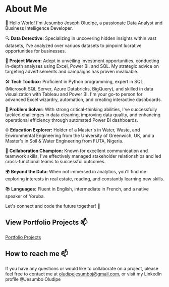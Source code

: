 # About Me

👋 Hello World! I'm Jesumbo Joseph Oludipe, a passionate Data Analyst and Business Intelligence Developer.

🔍 **Data Detective:** Specializing in uncovering hidden insights within vast datasets, I've analyzed over variuos datasets to pinpoint lucrative opportunities for businesses.

🚀 **Project Maven:** Adept in unveiling investment opportunities, conducting in-depth analyses using Excel, Power BI, and SQL. My strategic advice on targeting advertisements and campaigns has proven invaluable.

🛠️ **Tech Toolbox:** Proficient in Python programming, expert in SQL (Microsoft SQL Server, Azure Databricks, BigQuery), and skilled in data visualization with Tableau and Power BI. I'm your go-to person for advanced Excel wizardry, automation, and creating interactive dashboards.

🔧 **Problem Solver:** With strong critical-thinking abilities, I've successfully tackled challenges in data cleaning, improving data quality, and enhancing operational efficiency through automated Power BI dashboards.

🌐 **Education Explorer:** Holder of a Master's in Water, Waste, and Environmental Engineering from the University of Greenwich, UK, and a Master's in Soil & Water Engineering from FUTA, Nigeria.

🤝 **Collaboration Champion:** Known for excellent communication and teamwork skills, I've effectively managed stakeholder relationships and led cross-functional teams to successful outcomes.

🌍 **Beyond the Data:** When not immersed in analytics, you'll find me exploring interests in real estate, reading, and constantly learning new skills.

📚 **Languages:** Fluent in English, intermediate in French, and a native speaker of Yoruba.

Let's connect and code the future together! 🚀
## View Portfolio Projects 📫
[Portfolio Projects](https://github.com/JesumboOludipe/PortfolioProjects)

## How to reach me 📫

If you have any questions or would like to collaborate on a project, please feel free to contact me at oludipejesumboj@gmail.com, or visit my LinkedIn profile @Jesumbo Oludipe


<!---
JesumboOludipe/JesumboOludipe is a ✨ special ✨ repository because its `README.md` (this file) appears on your GitHub profile.
You can click the Preview link to take a look at your changes.
--->
